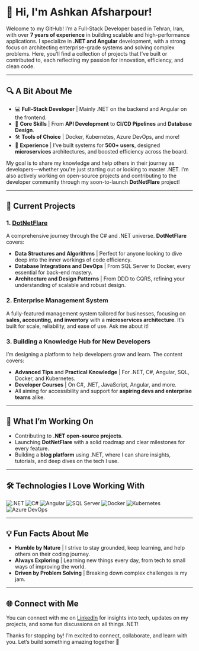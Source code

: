 # 👋 Hi, I'm Ashkan Afsharpour!

Welcome to my GitHub! I’m a Full-Stack Developer based in Tehran, Iran, with over **7 years of experience** in building scalable and high-performance applications. I specialize in **.NET and Angular** development, with a strong focus on architecting enterprise-grade systems and solving complex problems. Here, you’ll find a collection of projects that I’ve built or contributed to, each reflecting my passion for innovation, efficiency, and clean code.

---

## 🔍 A Bit About Me

- 💻 **Full-Stack Developer** | Mainly .NET on the backend and Angular on the frontend.
- 🔧 **Core Skills** | From **API Development** to **CI/CD Pipelines** and **Database Design**.
- 🛠️ **Tools of Choice** | Docker, Kubernetes, Azure DevOps, and more!
- 🚀 **Experience** | I’ve built systems for **500+ users**, designed **microservices** architectures, and boosted efficiency across the board. 

My goal is to share my knowledge and help others in their journey as developers—whether you're just starting out or looking to master .NET. I’m also actively working on open-source projects and contributing to the developer community through my soon-to-launch **DotNetFlare** project!

---

## 🌟 Current Projects

### 1. [DotNetFlare](https://github.com/AshkanAfsharpour/DotNetMastery/tree/main)
A comprehensive journey through the C# and .NET universe. **DotNetFlare** covers:
- **Data Structures and Algorithms** | Perfect for anyone looking to dive deep into the inner workings of code efficiency.
- **Database Integrations and DevOps** | From SQL Server to Docker, every essential for back-end mastery.
- **Architecture and Design Patterns** | From DDD to CQRS, refining your understanding of scalable and robust design.

### 2. Enterprise Management System
A fully-featured management system tailored for businesses, focusing on **sales, accounting, and inventory** with a **microservices architecture**. It’s built for scale, reliability, and ease of use. Ask me about it!

### 3. Building a Knowledge Hub for New Developers
I’m designing a platform to help developers grow and learn. The content covers:
- **Advanced Tips** and **Practical Knowledge** | For .NET, C#, Angular, SQL, Docker, and Kubernetes.
- **Developer Courses** | On C#, .NET, JavaScript, Angular, and more.
- All aiming for accessibility and support for **aspiring devs and enterprise teams** alike.

---

## 🚀 What I’m Working On

- Contributing to **.NET open-source projects**.
- Launching **DotNetFlare** with a solid roadmap and clear milestones for every feature.
- Building a **blog platform** using .NET, where I can share insights, tutorials, and deep dives on the tech I use.

---

## 🛠️ Technologies I Love Working With

![.NET](https://img.shields.io/badge/.NET-5C2D91?style=for-the-badge&logo=dotnet&logoColor=white)
![C#](https://img.shields.io/badge/C%23-239120?style=for-the-badge&logo=c-sharp&logoColor=white)
![Angular](https://img.shields.io/badge/Angular-DD0031?style=for-the-badge&logo=angular&logoColor=white)
![SQL Server](https://img.shields.io/badge/SQL_Server-CC2927?style=for-the-badge&logo=microsoft-sql-server&logoColor=white)
![Docker](https://img.shields.io/badge/Docker-2496ED?style=for-the-badge&logo=docker&logoColor=white)
![Kubernetes](https://img.shields.io/badge/Kubernetes-326CE5?style=for-the-badge&logo=kubernetes&logoColor=white)
![Azure DevOps](https://img.shields.io/badge/Azure_DevOps-0078D7?style=for-the-badge&logo=azure-devops&logoColor=white)

---

## 💡 Fun Facts About Me

- **Humble by Nature** | I strive to stay grounded, keep learning, and help others on their coding journey.
- **Always Exploring** | Learning new things every day, from tech to small ways of improving the world.
- **Driven by Problem Solving** | Breaking down complex challenges is my jam.

---

## 🌐 Connect with Me

You can connect with me on [LinkedIn](https://www.linkedin.com/in/ashkanafsharpour/) for insights into tech, updates on my projects, and some fun discussions on all things .NET!

Thanks for stopping by! I’m excited to connect, collaborate, and learn with you. Let’s build something amazing together 🚀
